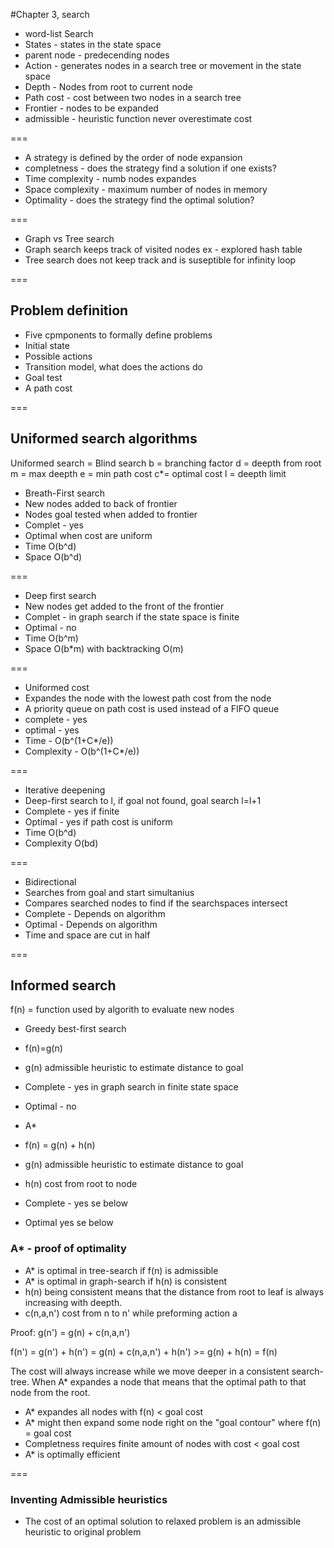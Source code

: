 #Chapter 3, search

* word-list Search
 * States - states in the state space
 * parent node - predecending nodes
 * Action - generates nodes in a search tree or movement in the state space
 * Depth - Nodes from root to current node
 * Path cost - cost between two nodes in a search tree
 * Frontier - nodes to be expanded
 * admissible - heuristic function never overestimate cost

===
 
* A strategy is defined by the order of node expansion
 * completness - does the strategy find a solution if one exists?
 * Time complexity - numb nodes expandes
 * Space complexity - maximum number of nodes in memory
 * Optimality - does the strategy find the optimal solution?

===

* Graph vs Tree search
 * Graph search keeps track of visited nodes ex - explored hash table
 * Tree search does not keep track and is suseptible for infinity loop

===
## Problem definition

* Five cpmponents to formally define problems
 * Initial state
 * Possible actions
 * Transition model, what does the actions do
 * Goal test
 * A path cost

===

## Uniformed search algorithms
Uniformed search = Blind search
b = branching factor
d = deepth from root
m = max deepth
e = min path cost
c*= optimal cost
l = deepth limit


* Breath-First search
 * New nodes added to back of frontier
 * Nodes goal tested when added to frontier
 * Complet - yes
 * Optimal when cost are uniform
 * Time O(b^d)
 * Space O(b^d)

===

* Deep first search 
 * New nodes get added to the front of the frontier 
 * Complet - in graph search if the state space is finite
 * Optimal - no
 * Time O(b^m)
 * Space O(b*m) with backtracking O(m)
 
 
===

* Uniformed cost
 * Expandes the node with the lowest path cost from the node 
 * A priority queue on path cost is used instead of a FIFO queue
 * complete - yes
 * optimal - yes
 * Time - O(b^(1+C*/e))
 * Complexity - O(b^(1+C*/e))

===

* Iterative deepening
 * Deep-first search to l, if goal not found, goal search l=l+1
 * Complete - yes if finite
 * Optimal - yes if path cost is uniform
 * Time O(b^d)
 * Complexity O(bd)
 
===

* Bidirectional
 * Searches from goal and start simultanius
 * Compares searched nodes to find if the searchspaces intersect
 * Complete - Depends on algorithm
 * Optimal - Depends on algorithm
 * Time and space are cut in half
 
===

## Informed search
f(n) = function used by algorith to evaluate new nodes

* Greedy best-first search
 * f(n)=g(n)
 * g(n) admissible heuristic to estimate distance to goal
 * Complete - yes in graph search in finite state space
 * Optimal - no
 
* A*
 * f(n) = g(n) + h(n)
 * g(n) admissible heuristic to estimate distance to goal
 * h(n) cost from root to node
 * Complete - yes se below
 * Optimal yes se below
 
### A* - proof of optimality

* A* is optimal in tree-search if f(n) is admissible
* A* is optimal in graph-search if h(n) is consistent
 * h(n) being consistent means that the distance from root to leaf is always increasing with deepth.
 * c(n,a,n') cost from n to n' while preforming action a

Proof:
g(n') = g(n)  + c(n,a,n')

f(n') = g(n') + h(n') = g(n) + c(n,a,n') + h(n') >= g(n) + h(n) = f(n)

The cost will always increase while we move deeper in a consistent search-tree.
When A* expandes a node that means that the optimal path to that node from the root.

* A* expandes all nodes with f(n) < goal cost
* A* might then expand some node right on the "goal contour" where f(n) = goal cost
* Completness requires finite amount of nodes with cost < goal cost
* A* is optimally efficient

===
 
### Inventing Admissible heuristics
 
 * The cost of an optimal solution to relaxed problem is an admissible heuristic to original problem





  

